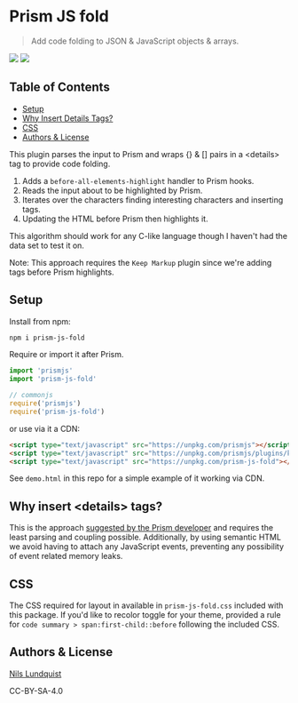 # Prism JS fold
> Add code folding to JSON & JavaScript objects & arrays.

![](./demo1.gif)
![](./demo2.gif)


## Table of Contents
* [Setup](#setup)
* [Why Insert Details Tags?](#why-insert-ltdetailsgt-tags)
* [CSS](#css)
* [Authors &amp; License](#authors--license)

This plugin parses the input to Prism and wraps {} & [] pairs in a &lt;details&gt; tag to provide code folding.

1. Adds a `before-all-elements-highlight` handler to Prism hooks.
2. Reads the input about to be highlighted by Prism.
3. Iterates over the characters finding interesting characters and inserting tags.
4. Updating the HTML before Prism then highlights it.

This algorithm should work for any C-like language though I haven't had the data set to test it on.

Note: This approach requires the `Keep Markup` plugin since we're adding tags before Prism highlights.

## Setup
Install from npm:

```sh
npm i prism-js-fold
```

Require or import it after Prism.

```js
import 'prismjs'
import 'prism-js-fold'

// commonjs
require('prismjs')
require('prism-js-fold')
```

or use via it a CDN:

```html
<script type="text/javascript" src="https://unpkg.com/prismjs"></script>
<script type="text/javascript" src="https://unpkg.com/prismjs/plugins/keep-markup/prism-keep-markup.js"></script>
<script type="text/javascript" src="https://unpkg.com/prism-js-fold"></script>
```

See `demo.html` in this repo for a simple example of it working via CDN.

## Why insert &lt;details&gt; tags?
This is the approach [suggested by the Prism developer](https://github.com/PrismJS/prism/pull/1045#issuecomment-259800423) 
and requires the least parsing and coupling possible. Additionally, by using semantic HTML we avoid having to attach any JavaScript 
events, preventing any possibility of event related memory leaks.

## CSS
The CSS required for layout in available in `prism-js-fold.css` included with this package. If you'd like to recolor 
toggle for your theme, provided a rule for `code summary > span:first-child::before` following the included CSS.


## Authors & License
[Nils Lundquist](https://github.com/nlundquist)

CC-BY-SA-4.0